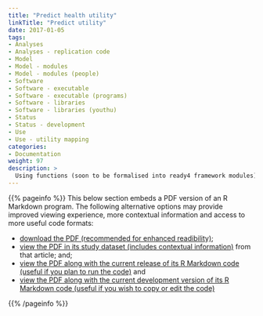 ```yaml
---
title: "Predict health utility"
linkTitle: "Predict utility"
date: 2017-01-05
tags:
- Analyses
- Analyses - replication code
- Model
- Model - modules
- Model - modules (people)
- Software
- Software - executable
- Software - executable (programs)
- Software - libraries
- Software - libraries (youthu)
- Status
- Status - development
- Use
- Use - utility mapping
categories:
- Documentation
weight: 97
description: >
  Using functions (soon to be formalised into ready4 framework modules) from the youthu R package, we predicted health utility for a synthetic population of young people attending primary mental health care services.
---
```


{{% pageinfo %}}
This below section embeds a PDF version of an R Markdown program. The following alternative options may provide improved viewing experience, more contextual information and access to more useful code formats:

* [download the PDF (recommended for enhanced readibility)](https://raw.githubusercontent.com/ready4-dev/aqol6dmap_use/main/Predict.pdf);
* [view the PDF in its study dataset (includes contextual information)](https://doi.org/10.7910/DVN/DKDIB0) from that article; and;
* [view the PDF along with the current release of its R Markdown code (useful if you plan to run the code)](https://doi.org/10.5281/zenodo.6317180) and
* [view the PDF along with the current development version of its R Markdown code (useful if you wish to copy or edit the code)](https://github.com/ready4-dev/aqol6dmap_use/) 

{{% /pageinfo %}}

<div id="adobe-dc-view" style="width: 800px;"></div>
<script src="https://documentservices.adobe.com/view-sdk/viewer.js"></script>
<script type="text/javascript">
	document.addEventListener("adobe_dc_view_sdk.ready", function(){ 
		var adobeDCView = new AdobeDC.View({clientId: "d7d86c443e2b45c1b43c7db36ad50bf3", divId: "adobe-dc-view"});
		adobeDCView.previewFile({
			content:{location: {url: "https://raw.githubusercontent.com/ready4-dev/aqol6dmap_use/main/Predict.pdf"}},
			metaData:{fileName: "Bodea Brochure.pdf"}
		}, {embedMode: "IN_LINE"});
	});
</script>
